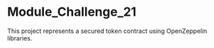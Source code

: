 # Module_Challenge_21
 This project represents a secured token contract using OpenZeppelin libraries. 

